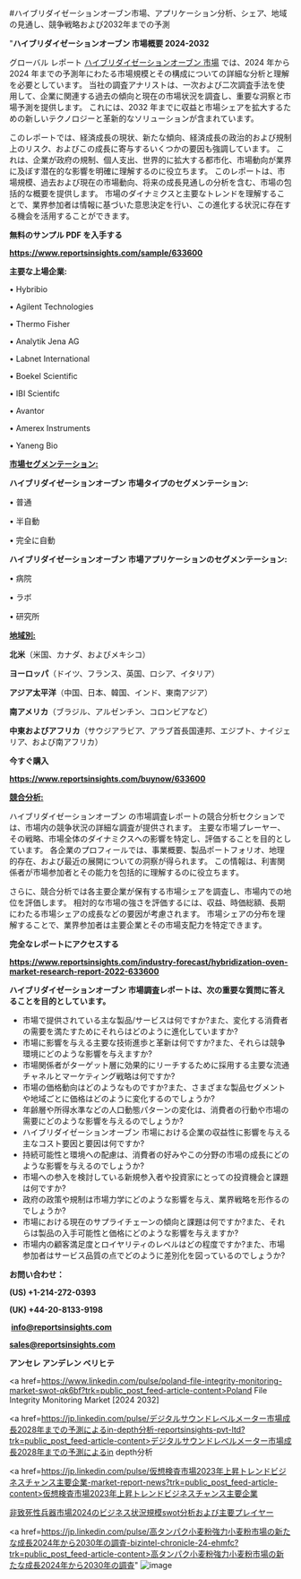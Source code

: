 #ハイブリダイゼーションオーブン市場、アプリケーション分析、シェア、地域の見通し、競争戦略および2032年までの予測

"<strong>ハイブリダイゼーションオーブン 市場概要 2024-2032</strong>

グローバル レポート <a href=https://www.reportsinsights.com/sample/633600>ハイブリダイゼーションオーブン 市場</a> では、2024 年から 2024 年までの予測年にわたる市場規模とその構成についての詳細な分析と理解を必要としています。 当社の調査アナリストは、一次および二次調査手法を使用して、企業に関連する過去の傾向と現在の市場状況を調査し、重要な洞察と市場予測を提供します。 これには、2032 年までに収益と市場シェアを拡大​​するための新しいテクノロジーと革新的なソリューションが含まれています。

このレポートでは、経済成長の現状、新たな傾向、経済成長の政治的および規制上のリスク、およびこの成長に寄与するいくつかの要因も強調しています。 これは、企業が政府の規制、個人支出、世界的に拡大する都市化、市場動向が業界に及ぼす潜在的な影響を明確に理解するのに役立ちます。 このレポートは、市場規模、過去および現在の市場動向、将来の成長見通しの分析を含む、市場の包括的な概要を提供します。 市場のダイナミクスと主要なトレンドを理解することで、業界参加者は情報に基づいた意思決定を行い、この進化する状況に存在する機会を活用することができます。

<strong><b>無料のサンプル PDF を入手する</b></strong>

<a href=https://www.reportsinsights.com/sample/633600><strong><u>https://www.reportsinsights.com/sample/633600</u></strong></a>

<strong>主要な上場企業:</strong>

• Hybribio

• Agilent Technologies

• Thermo Fisher

• Analytik Jena AG

• Labnet International

• Boekel Scientific

• IBI Scientifc

• Avantor

• Amerex Instruments

• Yaneng Bio

<strong><u>市場セグメンテーション</u></strong><strong><u>:</u></strong>

<strong>ハイブリダイゼーションオーブン 市場タイプのセグメンテーション:</strong>

• 普通

• 半自動

• 完全に自動

<strong>ハイブリダイゼーションオーブン 市場アプリケーションのセグメンテーション:</strong>

• 病院

• ラボ

• 研究所

<strong><u>地域別</u></strong><strong><u>:</u></strong>

<strong>北米</strong>（米国、カナダ、およびメキシコ）

<strong>ヨーロッパ</strong>（ドイツ、フランス、英国、ロシア、イタリア）

<strong>アジア太平洋</strong>（中国、日本、韓国、インド、東南アジア）

<strong>南アメリカ</strong>（ブラジル、アルゼンチン、コロンビアなど）

<strong>中東およびアフリカ</strong>（サウジアラビア、アラブ首長国連邦、エジプト、ナイジェリア、および南アフリカ）

<strong>今すぐ購入</strong>

<a href=https://www.reportsinsights.com/buynow/633600><strong><u>https://www.reportsinsights.com/buynow/633600</u></strong></a>

<strong><u>競合分析:</u></strong>

ハイブリダイゼーションオーブン の市場調査レポートの競合分析セクションでは、市場内の競争状況の詳細な調査が提供されます。 主要な市場プレーヤー、その戦略、市場全体のダイナミクスへの影響を特定し、評価することを目的としています。 各企業のプロフィールでは、事業概要、製品ポートフォリオ、地理的存在、および最近の展開についての洞察が得られます。 この情報は、利害関係者が市場参加者とその能力を包括的に理解するのに役立ちます。

さらに、競合分析では各主要企業が保有する市場シェアを調査し、市場内での地位を評価します。 相対的な市場の強さを評価するには、収益、時価総額、長期にわたる市場シェアの成長などの要因が考慮されます。 市場シェアの分布を理解することで、業界参加者は主要企業とその市場支配力を特定できます。

<strong>完全なレポートにアクセスする</strong>

<a href=https://www.reportsinsights.com/industry-forecast/hybridization-oven-market-research-report-2022-633600><strong><u><b>https://www.reportsinsights.com/industry-forecast/hybridization-oven-market-research-report-2022-633600</b></u></strong></a>

<strong><b>ハイブリダイゼーションオーブン 市場調査レポートは、次の重要な質問に答えることを目的としています。</b></strong>
<ul>
  <li>市場で提供されている主な製品/サービスは何ですか?また、変化する消費者の需要を満たすためにそれらはどのように進化していますか?</li>
  <li>市場に影響を与える主要な技術進歩と革新は何ですか?また、それらは競争環境にどのような影響を与えますか?</li>
  <li>市場関係者がターゲット層に効果的にリーチするために採用する主要な流通チャネルとマーケティング戦略は何ですか?</li>
  <li>市場の価格動向はどのようなものですか?また、さまざまな製品セグメントや地域ごとに価格はどのように変化するのでしょうか?</li>
  <li>年齢層や所得水準などの人口動態パターンの変化は、消費者の行動や市場の需要にどのような影響を与えるのでしょうか?</li>
  <li>ハイブリダイゼーションオーブン 市場における企業の収益性に影響を与える主なコスト要因と要因は何ですか?</li>
  <li>持続可能性と環境への配慮は、消費者の好みやこの分野の市場の成長にどのような影響を与えるのでしょうか?</li>
  <li>市場への参入を検討している新規参入者や投資家にとっての投資機会と課題は何ですか?</li>
  <li>政府の政策や規制は市場力学にどのような影響を与え、業界戦略を形作るのでしょうか?</li>
  <li>市場における現在のサプライチェーンの傾向と課題は何ですか?また、それらは製品の入手可能性と価格にどのような影響を与えますか?</li>
  <li>市場内の顧客満足度とロイヤリティのレベルはどの程度ですか?また、市場参加者はサービス品質の点でどのように差別化を図っているのでしょうか?</li>
</ul>
<strong>お問い合わせ：</strong>

<strong>(US) +1-214-272-0393</strong>

<strong>(UK) +44-20-8133-9198</strong>

<strong> </strong><a href=info@reportsinsights.com><strong><u>info@reportsinsights.com</u></strong></a>

<a href=sales@reportsinsights.com><strong><u>sales@reportsinsights.com</u></strong></a>

<strong>アンセレ アンデレン ベリヒテ</strong>

<a href=https://www.linkedin.com/pulse/poland-file-integrity-monitoring-market-swot-qk6bf?trk=public_post_feed-article-content>Poland File Integrity Monitoring Market [2024 2032]</a>

<a href=https://jp.linkedin.com/pulse/デジタルサウンドレベルメーター市場成長2028年までの予測によるin-depth分析-reportsinsights-pvt-ltd?trk=public_post_feed-article-content>デジタルサウンドレベルメーター市場成長2028年までの予測によるin depth分析</a>

<a href=https://jp.linkedin.com/pulse/仮想検査市場2023年上昇トレンドビジネスチャンス主要企業-market-report-news?trk=public_post_feed-article-content>仮想検査市場2023年上昇トレンドビジネスチャンス主要企業</a>

<a href=https://www.linkedin.com/pulse/非致死性兵器市場2024のビジネス状況規模swot分析および主要プレイヤー-infopulse-daily-360-jubdf/>非致死性兵器市場2024のビジネス状況規模swot分析および主要プレイヤー</a>

<a href=https://jp.linkedin.com/pulse/高タンパク小麦粉強力小麦粉市場の新たな成長2024年から2030年の調査-bizintel-chronicle-24-ehmfc?trk=public_post_feed-article-content>高タンパク小麦粉強力小麦粉市場の新たな成長2024年から2030年の調査</a>"
![image](https://github.com/ahaan12367/RIMarket24/assets/158471582/135183f2-0982-434b-bb6b-564f9f93dff6)

